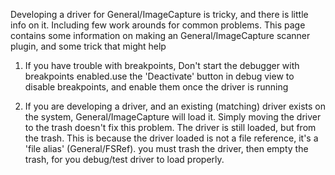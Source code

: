 Developing a driver for General/ImageCapture is tricky, and there is little info on it. Including few work arounds for common  problems.  This page contains some information on making an General/ImageCapture scanner plugin, and some trick that might help

1) If you have trouble with breakpoints, Don't start the debugger with breakpoints enabled.use the 'Deactivate' button in debug view to disable breakpoints, and enable them once the driver is running

2) If you are developing a driver, and an existing (matching) driver exists on the system, General/ImageCapture will load it.  Simply moving the driver to the trash doesn't fix this problem. The driver is still loaded, but from the trash. This is because the driver loaded is not  a file reference, it's a 'file alias' (General/FSRef). you must trash the driver, then empty the trash, for you debug/test driver to load properly.